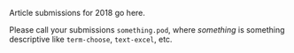 Article submissions for 2018 go here.

Please call your submissions `something.pod`, where *something* is
something descriptive like `term-choose`, `text-excel`, etc.